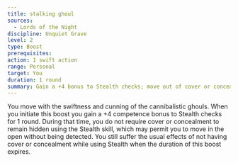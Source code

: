 ```yaml
---
title: stalking ghoul
sources:
  - Lords of the Night
discipline: Unquiet Grave
level: 2
type: Boost
prerequisites:
action: 1 swift action
range: Personal
target: You
duration: 1 round
summary: Gain a +4 bonus to Stealth checks; move out of cover or concealment without losing Stealth.
---
```


You move with the swiftness and cunning of the cannibalistic ghouls. When you initiate this boost you gain a +4 competence bonus to Stealth checks for 1 round. During that time, you do not require cover or concealment to remain hidden using the Stealth skill, which may permit you to move in the open without being detected. You still suffer the usual effects of not having cover or concealment while using Stealth when the duration of this boost expires.
